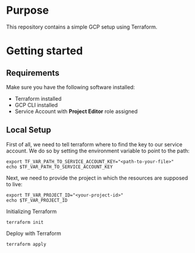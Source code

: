 # Purpose

This repository contains a simple GCP setup using Terraform.

# Getting started

## Requirements

Make sure you have the following software installed:
* Terraform installed
* GCP CLI installed 
* Service Account with **Project Editor** role assigned

## Local Setup

First of all, we need to tell terraform where to find the key to our service account.
We do so by setting the environment variable to point to the path:

```shell
export TF_VAR_PATH_TO_SERVICE_ACCOUNT_KEY="<path-to-your-file>"
echo $TF_VAR_PATH_TO_SERVICE_ACCOUNT_KEY
```

Next, we need to provide the project in which the resources are supposed to live:
```shell
export TF_VAR_PROJECT_ID="<your-project-id>"
echo $TF_VAR_PROJECT_ID
```

Initializing Terraform
```shell
terraform init
```

Deploy with Terraform
```shell
terraform apply
```
